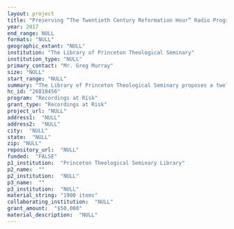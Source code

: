 ```yaml
--- 
layout: project 
title: "Preserving “The Twentieth Century Reformation Hour” Radio Program by Carl McIntire."
year: 2017
end_range: NULL
formats: "NULL"
geographic_extant: "NULL"
institution: "The Library of Princeton Theological Seminary"
institution_type: "NULL"
primary_contact: "Mr. Greg Murray"
size: "NULL"
start_range: "NULL"
summary: "The Library of Princeton Theological Seminary proposes a twelve-month project to outsource the digitization of 1,900 reel-to-reel tapes of the radio program The Twentieth Century Reformation Hour (1960 to 1980), hosted by Carl McIntire. McIntire was a pastor, founder of a Christian denomination and seminary, editor of the Christian Beacon newspaper, and founder and president of the American Council of Christian Churches. These are the only known tapes of the radio broadcasts of McIntire and his pioneering radio ministry, serving as an irreplaceable witness into the development of conservative talk radio and its use of popular broadcast media in the United States. The proposed project would complement Yale Divinity School’s work to digitize McIntire’s newspaper, Christian Beacon. The digitized files would be made available to researchers remotely and on-site, supporting future research into the conservative Christian influence on American life and politics in the mid-twentieth century."
hc_id: "26818456"
program: "Recordings at Risk"
grant_type: "Recordings at Risk"
project_url: "NULL"
address1:  "NULL"
address2:  "NULL"
city:  "NULL"
state:  "NULL"
zip: "NULL"
repository_url:  "NULL"
funded:  "FALSE"
p1_institution:  "Princeton Theological Seminary Library"
p2_name:  ""
p2_institution:  "NULL"
p3_name:  ""
p3_institution:  "NULL"
material_string: "1900 items"
collaborating_institution:  "NULL"
grant_amount:  "$50,000"
material_description:  "NULL"
---
```

